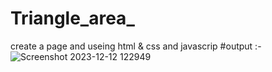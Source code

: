 # Triangle_area_
create a page and useing html &amp; css and javascrip
#output :-
![Screenshot 2023-12-12 122949](https://github.com/SAHILRATHO/Triangle_area_/assets/144763172/a2d9420a-0cd4-47d6-a8e1-23e9e7084afa)
